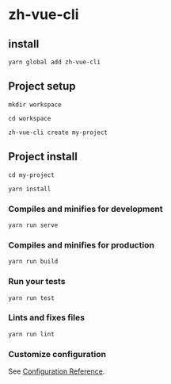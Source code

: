 # zh-vue-cli

## install
```
yarn global add zh-vue-cli
```

## Project setup
```
mkdir workspace

cd workspace

zh-vue-cli create my-project
```

## Project install
```
cd my-project

yarn install
```

### Compiles and minifies for development
```
yarn run serve
```

### Compiles and minifies for production
```
yarn run build
```

### Run your tests
```
yarn run test
```

### Lints and fixes files
```
yarn run lint
```

### Customize configuration
See [Configuration Reference](https://cli.vuejs.org/config/).

